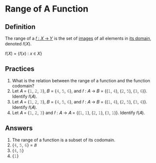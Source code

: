# Range of A Function

## Definition

The range of a [&#x1D453; : &#x1D44B; &#x2192; &#x1D44C;](README.md#definition) is the set of [images](image.md#definition) of all elements in [its domain](README.md#definition), denoted &#x1D453;(&#x1D44B;).

&#x1D453;(&#x1D44B;) = {&#x1D453;(&#x1D465;) : &#x1D465; &#x2208; &#x1D44B;}

## Practices

1. What is the relation between the range of a function and the function codomain?
1. Let &#x1D434; = {&#x1D7F7;, &#x1D7F8;, &#x1D7F9;}, &#x1D435; = {&#x1D7FA;, &#x1D7FB;, &#x1D7FC;}, and &#x1D453; : &#x1D434; &#x2192; &#x1D435; = {(&#x1D7F7;, &#x1D7FA;), (&#x1D7F8;, &#x1D7FB;), (&#x1D7F9;, &#x1D7FC;)}. Identify &#x1D453;(&#x1D434;).
1. Let &#x1D434; = {&#x1D7F7;, &#x1D7F8;, &#x1D7F9;}, &#x1D435; = {&#x1D7FA;, &#x1D7FB;, &#x1D7FC;}, and &#x1D453; : &#x1D434; &#x2192; &#x1D435; = {(&#x1D7F7;, &#x1D7FA;), (&#x1D7F8;, &#x1D7FB;), (&#x1D7F9;, &#x1D7FA;)}. Identify &#x1D453;(&#x1D434;).
1. Let &#x1D434; = {&#x1D7F7;, &#x1D7F8;, &#x1D7F9;} and &#x1D453; : &#x1D434; &#x2192; &#x1D434; = {(&#x1D7F7;, &#x1D7F7;), (&#x1D7F8;, &#x1D7F7;), (&#x1D7F9;, &#x1D7F7;)}. Identify &#x1D453;(&#x1D434;).

## Answers

1. The range of a function is a subset of its codomain.
1. {&#x1D7FA;, &#x1D7FB;, &#x1D7FC;} = &#x1D435;
1. {&#x1D7FA;, &#x1D7FB;}
1. {&#x1D7F7;}
